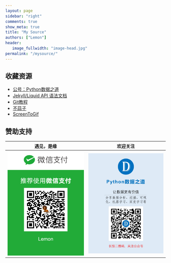 ```yaml
---
layout: page
sidebar: "right"
comments: true
show_meta: true
title: "My Source"
authors: ["Lemon"]
header:
   image_fullwidth: "image-head.jpg"
permalink: "/mysource/"
---
```


## 收藏资源

* <a href="http://weixin.sogou.com/weixin?type=1&s_from=input&query=%22python%E6%95%B0%E6%8D%AE%E4%B9%8B%E9%81%93%22&ie=utf8&_sug_=n&_sug_type_=&w=01019900&sut=7317&sst0=1508512668787&lkt=2%2C1508512663537%2C1508512667055" target="blank">公号：Python数据之道</a>
* <a href="http://alfred-sun.github.io/blog/2015/01/10/jekyll-liquid-syntax-documentation/" target="blank">Jekyll/Liquid API 语法文档</a>
* <a href="https://www.liaoxuefeng.com/wiki/0013739516305929606dd18361248578c67b8067c8c017b000" target="blank">Git教程</a>
* <a href="http://ibruce.info/2015/04/04/busuanzi/" target="blank">不蒜子</a>
* <a href="https://github.com/NickeManarin/ScreenToGif/releases" target="blank">ScreenToGif</a>



## 赞助支持


| <center>遇见，是缘</center> | <center>欢迎关注</center> |
| ---------------------------------------- | ---------------------------------------- |
| <img src="/images/wechat-pay.png" width="300"/> | <img src="/images/foot.jpg" width="300"/> |
